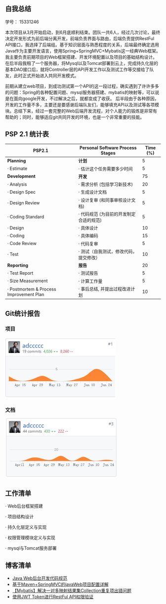 ## 自我总结
学号：	15331246

本次项目从3月开始启动，到6月底顺利结束。团队一共6人，经过几次讨论，最终决定开发形式为前后端分离开发，前端负责界面与路由，后端负责提供RestFul API接口，我选择了后端组。基于知识层面与熟悉程度的关系，后端最终确定选用Java作为主要开发语言，使用Spring+SpringMVC+Mybatis这一经典Web框架。我主要负责前期项目的Web框架搭建、开发环境配置以及项目的基础结构设计。在后半段我租了一个服务器，将Mysql以及Tomcat部署到云上，完成持久化层的基本DAO接口后，就将Controller层的API开发工作以及测试工作等交接给了队友，此时正式开始进入共同开发模式。

前期从建立web项目，到成功测试第一个API的这一段过程，确实遇到了许许多多的问题：Spring的各种配置问题、mysql服务器搭建、mybatis的映射等，可以说是在面向google开发，不过解决之后，就都变成了收获。 后半段由于各种原因，开发的工作量不多，主要还是要感谢后端队友们，能够填充API以及测试等各项模块。总结下来，经过一套完整的Web后端开发流程，对个人能力的锻炼是非常有帮助的；同时，能够适应git共同开发的环境，也是一个非常重要的技能。


## PSP 2.1 统计表

PSP2.1 | Personal Software Process Stages | Time (%)
-|-|-
**Planning** | **计划** |5
·         Estimate|·         估计这个任务需要多少时间|5
**Development**|**开发**|75
·         Analysis|·         需求分析 (包括学习新技术)|20
·         Design Spec|·         生成设计文档|5
·         Design Review|·         设计复审 (和同事审核设计文档)|5
·         Coding Standard|·         代码规范 (为目前的开发制定合适的规范)|5
·         Design|·         具体设计|10
·         Coding|·         具体编码|15
·         Code Review|·         代码复审|5
·         Test|·         测试（自我测试，修改代码，提交修改）|10
**Reporting**|**报告**|20
·         Test Report|·         测试报告|5
·         Size Measurement|·         计算工作量|5
·         Postmortem & Process Improvement Plan|·         事后总结, 并提出过程改进计划|10

## Git统计报告

### **项目**
![](Img/gitCommit.png)

### **文档**
![](Img/gitCommit2.png)

## 工作清单

· Web后台框架搭建

·	项目结构设计

·	持久化层定义与实现

·	权限管理模块定义与实现

·	mysql与Tomcat服务部署


## 博客清单
 
* [Java Web后台开发代码规范](https://blog.csdn.net/a1203177935/article/details/79948760)
* [基于Maven+SpringMVC的javaWeb项目配置详解](https://blog.csdn.net/a1203177935/article/details/79954109)
* [【Mybatis】解决一对多映射结果集Collection重复项出错问题](https://blog.csdn.net/a1203177935/article/details/80875338)
* [使用JWT Token进行RestFul API权限验证](https://blog.csdn.net/a1203177935/article/details/80875562)
